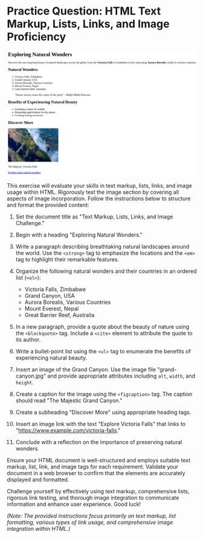 # **Practice Question: HTML Text Markup, Lists, Links, and Image Proficiency**

![task screen shot](./task4.png)

This exercise will evaluate your skills in text markup, lists, links, and image usage within HTML. Rigorously test the image section by covering all aspects of image incorporation. Follow the instructions below to structure and format the provided content:

1. Set the document title as "Text Markup, Lists, Links, and Image Challenge."

2. Begin with a heading "Exploring Natural Wonders."

3. Write a paragraph describing breathtaking natural landscapes around the world. Use the `<strong>` tag to emphasize the locations and the `<em>` tag to highlight their remarkable features.

4. Organize the following natural wonders and their countries in an ordered list (`<ol>`):

   - Victoria Falls, Zimbabwe
   - Grand Canyon, USA
   - Aurora Borealis, Various Countries
   - Mount Everest, Nepal
   - Great Barrier Reef, Australia

5. In a new paragraph, provide a quote about the beauty of nature using the `<blockquote>` tag. Include a `<cite>` element to attribute the quote to its author.

6. Write a bullet-point list using the `<ul>` tag to enumerate the benefits of experiencing natural beauty.

7. Insert an image of the Grand Canyon. Use the image file "grand-canyon.jpg" and provide appropriate attributes including `alt`, `width`, and `height`.

8. Create a caption for the image using the `<figcaption>` tag. The caption should read "The Majestic Grand Canyon."

9. Create a subheading "Discover More" using appropriate heading tags.

10. Insert an image link with the text "Explore Victoria Falls" that links to "https://www.example.com/victoria-falls."

11. Conclude with a reflection on the importance of preserving natural wonders.

Ensure your HTML document is well-structured and employs suitable text markup, list, link, and image tags for each requirement. Validate your document in a web browser to confirm that the elements are accurately displayed and formatted.

Challenge yourself by effectively using text markup, comprehensive lists, rigorous link testing, and thorough image integration to communicate information and enhance user experience. Good luck!

_(Note: The provided instructions focus primarily on text markup, list formatting, various types of link usage, and comprehensive image integration within HTML.)_
